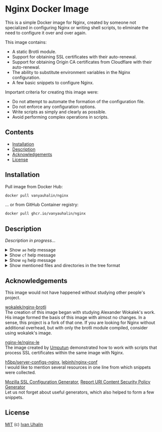 # Nginx Docker Image

This is a simple Docker image for Nginx, created by someone not specialized in configuring Nginx or writing shell scripts, to eliminate the need to configure it over and over again.

This image contains:

- A static Brotli module.
- Support for obtaining SSL certificates with their auto-renewal.
- Support for obtaining Origin CA certificates from Cloudflare with their auto-renewal.
- The ability to substitute environment variables in the Nginx configuration.
- A few basic snippets to configure Nginx.

Important criteria for creating this image were:

- Do not attempt to automate the formation of the configuration file.
- Do not enforce any configuration options.
- Write scripts as simply and clearly as possible.
- Avoid performing complex operations in scripts.

## Contents

- [Installation](#installation)
- [Description](#description)
- [Acknowledgements](#acknowledgements)
- [License](#license)

## Installation

Pull image from Docker Hub:

```sh
docker pull vanyauhalin/nginx
```

... or from GitHub Container registry:

```sh
docker pull ghcr.io/vanyauhalin/nginx
```

## Description

_Description in progress..._

<details>
  <summary>Show <code>ae</code> help message</summary>

```text
Usage: ae [options] <subcommand>
       ae obtain [options] <type>
       ae renew [options]
       ae logs [options]
       ae acme [acme options]

Options:
  -p            Pipes the output to the log file
                (available for 'install', 'obtain', 'schedule', 'trigger' and 'renew' subcommands)

Subcommands:
  help          Shows this help message
  install       Installs acme
  obtain        Obtains certificates
  schedule      Schedules certificate renewal
  trigger       Triggers scheduled operations
  renew         Renews certificates
  logs          Shows the log file
  env           Shows the environment variables
  acme          Runs acme with the specified arguments

Obtain options:
  -g            Guards the existence of certificates
  -s            Skips rendering, testing Nginx configuration and reloading Nginx

Obtain types:
  self          Obtains self-signed certificates
  test          Obtains test certificates
  prod          Obtains production certificates

Renew options:
  -f            Forces the renewal of certificates

Logs options:
  -f            Follows the log file
  -n <lines>    Shows the last n lines of the log file

Environment variables:
  AE_ENABLED             Whether ae is enabled
  AE_CRON                Cron schedule for certificate renewal
  AE_DAYS                Validity period for certificates when obtaining new ones
  AE_DOMAINS             Comma-separated list of domains to obtain certificates for
  AE_EMAIL               Email address to use when obtaining certificates
  AE_KEY_SIZE            Size of the RSA key to be generated
  AE_HEALTHCHECKS_URL    URL to Healthchecks check
```

</details>

<details>
  <summary>Show <code>cf</code> help message</summary>

```txt
Usage: cf [options] <subcommand>
       cf obtain [options]
       cf renew [options]
       cf logs [options]

Options:
  -p            Pipes the output to the log file

Subcommands:
  help          Shows this help message
  obtain        Obtains certificates
  schedule      Schedules certificate renewal
  trigger       Triggers scheduled operations
  renew         Renews certificates
  logs          Shows the log file
  env           Shows the environment variables

Obtain options:
  -g            Guards the existence of certificates
  -s            Skips rendering, testing Nginx configuration and reloading Nginx

Renew options:
  -f            Forces the renewal of certificates

Logs options:
  -f            Follows the log file
  -n <lines>    Shows the last n lines of the log file

Environment variables:
  CF_ENABLED             Whether cf is enabled
  CF_CRON                Cron schedule for certificate renewal
  CF_DAYS                Validity period for certificates when obtaining new ones
                         (can be 7, 30, 90, 365, 730, 1095, 5475)
  CF_DOMAINS             Comma-separated list of domains to obtain certificates for
  CF_TYPE                Type of certificate to obtain
                         (can be origin-rsa, origin-ecc, keyless-certificate)
  CF_API_TOKEN           Cloudflare API token
  CF_HEALTHCHECKS_URL    URL to Healthchecks check
```

</details>

<details>
  <summary>Show <code>ng</code> help message</summary>

```txt
Usage: ng <subcommand>

Subcommands:
  help          Shows this help message
  render        Renders the Nginx config from the template

Environment variables:
  NG_ENABLED             Whether ng is enabled
```

</details>

<details>
  <summary>Show mentioned files and directories in the tree format</summary>

```txt
├─ etc
│  ├─ acme
│  │  └─ ***
│  ├─ cloudflare
│  │  └─ ***
│  └─ nginx
│     ├─ snippets
│     │  ├─ example.com
│     │  │  ├─ proxy-ssl-certificate.conf
│     │  │  ├─ ssl-certificate.conf
│     │  │  └─ ssl-client-certificate.conf
│     │  ├─ acme-challenge.conf
│     │  ├─ base-headers.conf
│     │  ├─ base-options.conf
│     │  ├─ brotli-options.conf
│     │  ├─ force-https.conf
│     │  ├─ force-non-www.conf
│     │  ├─ gzip-options.conf
│     │  ├─ map-connection.conf
│     │  ├─ map-non-www.conf
│     │  ├─ proxy-options.conf
│     │  ├─ proxy-ssl-options.conf
│     │  ├─ ssl-client-options.conf
│     │  ├─ ssl-dhparam.conf
│     │  ├─ ssl-headers.conf
│     │  └─ ssl-options.conf
│     ├─ ssl
│     │  ├─ example.com
│     │  │  ├─ cert.pem
│     │  │  ├─ chain.pem
│     │  │  ├─ fullchain.pem
│     │  │  └─ privkey.pem
│     │  └─ dhparam.pem
│     ├─ nginx.conf
│     └─ nginx.conf.template
├─ usr
│  ├─ bin
│  │  └─ envsubst
│  ├─ local
│  │  ├─ bin
│  │  │  ├─ acme
│  │  │  ├─ ae
│  │  │  ├─ cf
│  │  │  ├─ entrypoint
│  │  │  └─ ng
│  │  └─ lib
│  │     ├─ color.sh
│  │     └─ log.sh
│  └─ sbin
│     └─ nginx
├─ log
│  ├─ ae
│  │  └─ output.log
│  ├─ cf
│  │  └─ output.log
│  └─ nginx
│     ├─ access.log
│     └─ error.log
└─ var
   └─ www
      └─ example.com
```

</details>

## Acknowledgements

This image would not have happened without studying other people's project.

[wokalek/nginx-brotli] \
The creation of this image began with studying Alexander Wokalek's work. His image formed the basis of this image with almost no changes. In a sense, this project is a fork of that one. If you are looking for Nginx without additional overhead, but with only the brotli module compiled, consider using wokalek's image.

[nginx-le/nginx-le] \
The image created by [Umputun] demonstrated how to work with scripts that process SSL certificates within the same image with Nginx.

[h5bp/server-configs-nginx], [lebinh/nginx-conf] \
I would like to mention several resources in one line from which snippets were collected.

[Mozilla SSL Configuration Generator], [Report URI Content Security Policy Generator] \
Let us not forget about useful generators, which also helped to form a few snippets.

## License

[MIT] (c) [Ivan Uhalin]

<!-- Footnotes -->

[acmesh-official/acme.sh]: https://github.com/acmesh-official/acme.sh/
[google/ngx_brotli]: https://github.com/google/ngx_brotli/
[h5bp/server-configs-nginx]: https://github.com/h5bp/server-configs-nginx/
[lebinh/nginx-conf]: https://github.com/lebinh/nginx-conf/
[nginx-le/nginx-le]: https://github.com/nginx-le/nginx-le
[wokalek/nginx-brotli]: https://github.com/wokalek/nginx-brotli/

[GNU envsubst]: https://www.gnu.org/software/gettext/manual/html_node/envsubst-Invocation.html

[Mozilla SSL Configuration Generator]: https://ssl-config.mozilla.org/
[Report URI Content Security Policy Generator]: https://report-uri.com/home/generate/

[Ivan Uhalin]: https://github.com/vanyauhalin/
[Umputun]: https://github.com/umputun/

[MIT]: https://github.com/vanyauhalin/docker-nginx/blob/main/LICENSE/
